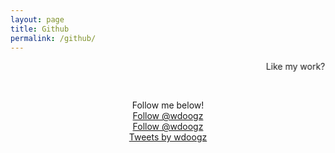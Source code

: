 ```yaml
---
layout: page
title: Github
permalink: /github/
---
```


<span class="page-tagline"><marquee scrollamount="3" behavior="alternate" scrolldelay="225">Like my work?</marquee></span>



<div class="post-content-download">
  <p>
    <br />
  </p>
  <div class="download">
    <center><i class="fa fa-heart"></i>  Follow me below!  <i class="fa fa-heart"></i></center>
    <center><a class="github-button" href="https://github.com/wdoogz" data-color-scheme="no-preference: dark; light: light; dark: dark;" data-show-count="true" aria-label="Follow @wdoogz on GitHub">Follow @wdoogz</a></center>
    <center><a href="https://twitter.com/wdoogz?ref_src=twsrc%5Etfw" class="twitter-follow-button" data-show-count="false">Follow @wdoogz</a><script async src="https://platform.twitter.com/widgets.js" charset="utf-8"></script></center>
    <center><a class="twitter-timeline" href="https://twitter.com/wdoogz?ref_src=twsrc%5Etfw">Tweets by wdoogz</a> <script async src="https://platform.twitter.com/widgets.js" charset="utf-8"></script></center
  </div>
</div>

